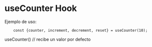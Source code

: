 # useCounter Hook


Ejemplo de uso:
```
    const {counter, increment, decrement, reset} = useCounter(10);
```

useCounter() // recibe un valor por defecto